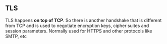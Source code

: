 ## TLS
TLS happens **on top of TCP**. So there is another handshake that is different from TCP and is used to negotiate encryption keys, 
cipher suites and session parameters. Normally used for HTTPS and other protocols like SMTP, etc
